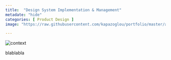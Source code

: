 ```yaml
---
title:  "Design System Implementation & Management"
metadate: "hide"
categories: [ Product Design ]
image: "https://raw.githubusercontent.com/kapazoglou/portfolio/master/assets/images/item/NorthstarDS"

---
```


![context](https://raw.githubusercontent.com/kapazoglou/portfolio/master/assets/images/item/DScontext.png)

blablabla


